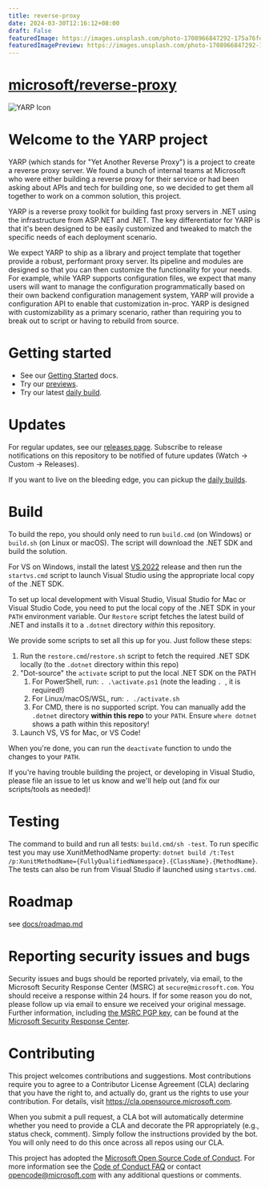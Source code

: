 ```yaml
---
title: reverse-proxy
date: 2024-03-30T12:16:12+08:00
draft: False
featuredImage: https://images.unsplash.com/photo-1708966847292-175a76fdc98b?ixid=M3w0NjAwMjJ8MHwxfHJhbmRvbXx8fHx8fHx8fDE3MTE3NzIwNTd8&ixlib=rb-4.0.3
featuredImagePreview: https://images.unsplash.com/photo-1708966847292-175a76fdc98b?ixid=M3w0NjAwMjJ8MHwxfHJhbmRvbXx8fHx8fHx8fDE3MTE3NzIwNTd8&ixlib=rb-4.0.3
---
```


# [microsoft/reverse-proxy](https://github.com/microsoft/reverse-proxy)

![YARP Icon](assets/icon.png)
# Welcome to the YARP project

YARP (which stands for "Yet Another Reverse Proxy") is a project to create a reverse proxy server. We found a bunch of internal teams at Microsoft who were either building a reverse proxy for their service or had been asking about APIs and tech for building one, so we decided to get them all together to work on a common solution, this project.

YARP is a reverse proxy toolkit for building fast proxy servers in .NET using the infrastructure from ASP.NET and .NET. The key differentiator for YARP is that it's been designed to be easily customized and tweaked to match the specific needs of each deployment scenario. 

We expect YARP to ship as a library and project template that together provide a robust, performant proxy server. Its pipeline and modules are designed so that you can then customize the functionality for your needs. For example, while YARP supports configuration files, we expect that many users will want to manage the configuration programmatically based on their own backend configuration management system, YARP will provide a configuration API to enable that customization in-proc.  YARP is designed with customizability as a primary scenario, rather than requiring you to break out to script or having to rebuild from source.

# Getting started

- See our [Getting Started](https://microsoft.github.io/reverse-proxy/articles/getting-started.html) docs.
- Try our [previews](https://github.com/microsoft/reverse-proxy/releases).
- Try our latest [daily build](/docs/DailyBuilds.md).

# Updates

For regular updates, see our [releases page](https://github.com/microsoft/reverse-proxy/releases). Subscribe to release notifications on this repository to be notified of future updates (Watch -> Custom -> Releases).

If you want to live on the bleeding edge, you can pickup the [daily builds](/docs/DailyBuilds.md).

# Build

To build the repo, you should only need to run `build.cmd` (on Windows) or `build.sh` (on Linux or macOS). The script will download the .NET SDK and build the solution.

For VS on Windows, install the latest [VS 2022](https://visualstudio.microsoft.com/downloads/) release and then run the `startvs.cmd` script to launch Visual Studio using the appropriate local copy of the .NET SDK.

To set up local development with Visual Studio, Visual Studio for Mac or Visual Studio Code, you need to put the local copy of the .NET SDK in your `PATH` environment variable. Our `Restore` script fetches the latest build of .NET and installs it to a `.dotnet` directory *within* this repository.

We provide some scripts to set all this up for you. Just follow these steps:

1. Run the `restore.cmd`/`restore.sh` script to fetch the required .NET SDK locally (to the `.dotnet` directory within this repo)
1. "Dot-source" the `activate` script to put the local .NET SDK on the PATH
    1. For PowerShell, run: `. .\activate.ps1` (note the leading `. `, it is required!)
    1. For Linux/macOS/WSL, run: `. ./activate.sh`
    1. For CMD, there is no supported script. You can manually add the `.dotnet` directory **within this repo** to your `PATH`. Ensure `where dotnet` shows a path within this repository!
1. Launch VS, VS for Mac, or VS Code!

When you're done, you can run the `deactivate` function to undo the changes to your `PATH`.

If you're having trouble building the project, or developing in Visual Studio, please file an issue to let us know and we'll help out (and fix our scripts/tools as needed)!

# Testing

The command to build and run all tests: `build.cmd/sh -test`.
To run specific test you may use XunitMethodName property: `dotnet build /t:Test /p:XunitMethodName={FullyQualifiedNamespace}.{ClassName}.{MethodName}`.
The tests can also be run from Visual Studio if launched using `startvs.cmd`.

# Roadmap

see [docs/roadmap.md](/docs/roadmap.md)

# Reporting security issues and bugs

Security issues and bugs should be reported privately, via email, to the Microsoft Security Response Center (MSRC) at `secure@microsoft.com`. You should receive a response within 24 hours. If for some reason you do not, please follow up via email to ensure we received your original message. Further information, including [the MSRC PGP key](https://www.microsoft.com/msrc/pgp-key-msrc), can be found at the [Microsoft Security Response Center](https://www.microsoft.com/msrc).

# Contributing

This project welcomes contributions and suggestions.  Most contributions require you to agree to a
Contributor License Agreement (CLA) declaring that you have the right to, and actually do, grant us
the rights to use your contribution. For details, visit https://cla.opensource.microsoft.com.

When you submit a pull request, a CLA bot will automatically determine whether you need to provide
a CLA and decorate the PR appropriately (e.g., status check, comment). Simply follow the instructions
provided by the bot. You will only need to do this once across all repos using our CLA.

This project has adopted the [Microsoft Open Source Code of Conduct](https://opensource.microsoft.com/codeofconduct/).
For more information see the [Code of Conduct FAQ](https://opensource.microsoft.com/codeofconduct/faq/) or
contact [opencode@microsoft.com](mailto:opencode@microsoft.com) with any additional questions or comments.
